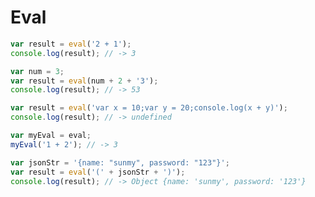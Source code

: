 # Eval #

```javascript
var result = eval('2 + 1'); 
console.log(result); // -> 3
```
```javascript
var num = 3;
var result = eval(num + 2 + '3'); 
console.log(result); // -> 53
```
```javascript
var result = eval('var x = 10;var y = 20;console.log(x + y)'); 
console.log(result); // -> undefined
```
```javascript
var myEval = eval;
myEval('1 + 2'); // -> 3
```
```javascript
var jsonStr = '{name: "sunmy", password: "123"}';
var result = eval('(' + jsonStr + ')'); 
console.log(result); // -> Object {name: 'sunmy', password: '123'}
```